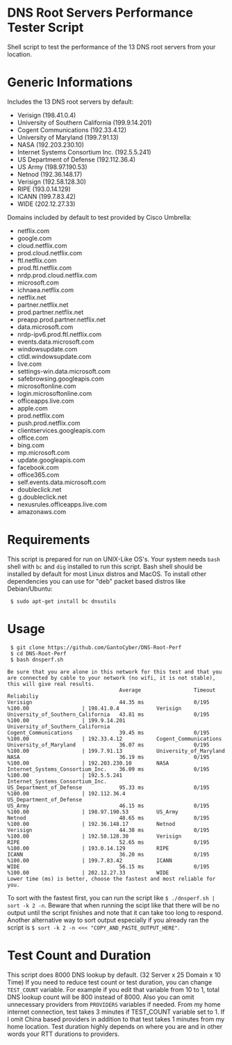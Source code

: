 # DNS Root Servers Performance Tester Script

Shell script to test the performance of the 13 DNS root servers from your location.

# Generic Informations

Includes the 13 DNS root servers by default: 
* Verisign (198.41.0.4)
* University of Southern California (199.9.14.201)
* Cogent Communications (192.33.4.12) 
* University of Maryland (199.7.91.13)
* NASA (192.203.230.10)
* Internet Systems Consortium Inc. (192.5.5.241)
* US Department of Defense (192.112.36.4)
* US Army (198.97.190.53)
* Netnod (192.36.148.17)
* Verisign (192.58.128.30)
* RIPE (193.0.14.129)
* ICANN (199.7.83.42)
* WIDE (202.12.27.33)

Domains included by default to test provided by Cisco Umbrella:
* netflix.com
* google.com
* cloud.netflix.com
* prod.cloud.netflix.com
* ftl.netflix.com
* prod.ftl.netflix.com
* nrdp.prod.cloud.netflix.com
* microsoft.com
* ichnaea.netflix.com
* netflix.net
* partner.netflix.net
* prod.partner.netflix.net
* preapp.prod.partner.netflix.net
* data.microsoft.com
* nrdp-ipv6.prod.ftl.netflix.com
* events.data.microsoft.com
* windowsupdate.com
* ctldl.windowsupdate.com
* live.com
* settings-win.data.microsoft.com
* safebrowsing.googleapis.com
* microsoftonline.com
* login.microsoftonline.com
* officeapps.live.com
* apple.com
* prod.netflix.com
* push.prod.netflix.com
* clientservices.googleapis.com
* office.com
* bing.com
* mp.microsoft.com
* update.googleapis.com
* facebook.com
* office365.com
* self.events.data.microsoft.com
* doubleclick.net
* g.doubleclick.net
* nexusrules.officeapps.live.com
* amazonaws.com

# Requirements 

This script is prepared for run on UNIX-Like OS's. Your system needs `bash` shell with `bc` and `dig` installed to run this script. Bash shell should be installed by default for most Linux distros and MacOS. To install other dependencies you can use for "deb" packet based distros like Debian/Ubuntu:

```
 $ sudo apt-get install bc dnsutils
```

# Usage

``` 
 $ git clone https://github.com/GantoCyber/DNS-Root-Perf
 $ cd DNS-Root-Perf
 $ bash dnsperf.sh
 
Be sure that you are alone in this network for this test and that you are connected by cable to your network (no wifi, it is not stable), this will give real results.
                                    Average                 Timeout                 Reliabiliy
Verisign                            44.35 ms                0/195                   %100.00                 | 198.41.0.4            Verisign
University_of_Southern_California   43.81 ms                0/195                   %100.00                 | 199.9.14.201          University_of_Southern_California
Cogent_Communications               39.45 ms                0/195                   %100.00                 | 192.33.4.12           Cogent_Communications
University_of_Maryland              36.07 ms                0/195                   %100.00                 | 199.7.91.13           University_of_Maryland
NASA                                36.19 ms                0/195                   %100.00                 | 192.203.230.10        NASA
Internet_Systems_Consortium_Inc.    36.09 ms                0/195                   %100.00                 | 192.5.5.241           Internet_Systems_Consortium_Inc.
US_Department_of_Defense            95.33 ms                0/195                   %100.00                 | 192.112.36.4          US_Department_of_Defense
US_Army                             46.15 ms                0/195                   %100.00                 | 198.97.190.53         US_Army
Netnod                              48.65 ms                0/195                   %100.00                 | 192.36.148.17         Netnod
Verisign                            44.38 ms                0/195                   %100.00                 | 192.58.128.30         Verisign
RIPE                                52.65 ms                0/195                   %100.00                 | 193.0.14.129          RIPE
ICANN                               36.20 ms                0/195                   %100.00                 | 199.7.83.42           ICANN
WIDE                                56.15 ms                0/195                   %100.00                 | 202.12.27.33          WIDE
Lower time (ms) is better, choose the fastest and most reliable for you.
```

To sort with the fastest first, you can run the script like `$ ./dnsperf.sh | sort -k 2 -n`. Beware that when running the scipt like that there will be no output until the script finishes and note that it can take too long to respond. Another alternative way to sort output especially if you already ran the script is  `$ sort -k 2 -n <<< "COPY_AND_PASTE_OUTPUT_HERE"`.

# Test Count and Duration

This script does 8000 DNS lookup by default. (32 Server x 25 Domain x 10 Time) If you need to reduce test count or test duration, you can change `TEST_COUNT` variable. For example if you edit that variable from 10 to 1, total DNS lookup count will be 800 instead of 8000. Also you can omit unnecessary providers from `PROVIDERS` variables if needed. From my home internet connection, test takes 3 minutes if TEST_COUNT variable set to 1. If I omit China based providers in addition to that test takes 1 minutes from my home location. Test duration highly depends on where you are and in other words your RTT durations to providers.

